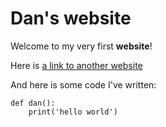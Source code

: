 # Dan's website

Welcome to my very first **website**! 

Here is [a link to another website](https://www.google.com/)

And here is some code I've written:

```
def dan():
    print('hello world')
```